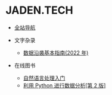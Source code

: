 # JADEN.TECH

- [全站导航](README.md)

- 文字杂录

  - [数据沿袭基本指南(2022 年)](posts/2022/The-Essential-Guide-to-DATA-LINEAGE-IN-2022.md)

- 在线图书
  - [自然语言处理入门](https://introduction-nlp.book.jaden.tech/)
  - [利用 Python 进行数据分析[第 2 版]](https://python-for-data-analysis-2nd.book.jaden.tech/)
